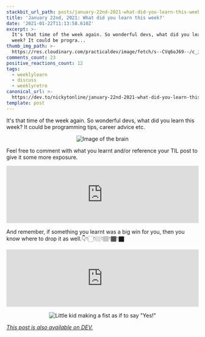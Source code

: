 ```yaml
---
stackbit_url_path: posts/january-22nd-2021-what-did-you-learn-this-week-3naf
title: 'January 22nd, 2021: What did you learn this week?'
date: '2021-01-22T11:13:58.610Z'
excerpt: >-
  It's that time of the week again. So wonderful devs, what did you learn this
  week? It could be progra...
thumb_img_path: >-
  https://res.cloudinary.com/practicaldev/image/fetch/s--CVq6oJ69--/c_imagga_scale,f_auto,fl_progressive,h_420,q_auto,w_1000/https://dev-to-uploads.s3.amazonaws.com/i/7suqgpgr80tvj4drp4qu.jpeg
comments_count: 23
positive_reactions_count: 12
tags:
  - weeklylearn
  - discuss
  - weeklyretro
canonical_url: >-
  https://dev.to/nickytonline/january-22nd-2021-what-did-you-learn-this-week-3naf
template: post
---
```

It's that time of the week again. So wonderful devs, what did you learn this week? It could be programming tips, career advice etc.

<center>

![Image of the brain](https://media.giphy.com/media/ojmB7lOn3VUU8/giphy.gif)
</center>

Feel free to comment with what you learnt and/or reference your TIL post to give it some more exposure.


<iframe class="liquidTag" src="https://dev.to/embed/tag?args=todayilearned" style="border: 0; width: 100%;"></iframe>


And remember, if something you learnt was a big win for you, then you know where to drop it as well.👇👇🏻👇🏼👇🏽👇🏾👇🏿


<iframe class="liquidTag" src="https://dev.to/embed/link?args=https%3A%2F%2Fdev.to%2Fdevteam%2Fwhat-was-your-win-this-week-43k" style="border: 0; width: 100%;"></iframe>


<center>

![Little kid making a fist as if to say "Yes!"](https://media.giphy.com/media/6brH8dM3zeMyA/giphy.gif)
</center>

*[This post is also available on DEV.](https://dev.to/nickytonline/january-22nd-2021-what-did-you-learn-this-week-3naf)*


<script>
const parent = document.getElementsByTagName('head')[0];
const script = document.createElement('script');
script.type = 'text/javascript';
script.src = 'https://cdnjs.cloudflare.com/ajax/libs/iframe-resizer/4.1.1/iframeResizer.min.js';
script.charset = 'utf-8';
script.onload = function() {
    window.iFrameResize({}, '.liquidTag');
};
parent.appendChild(script);
</script>    
